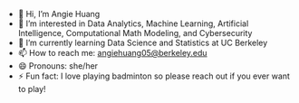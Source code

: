 - 👋 Hi, I’m Angie Huang
- 👀 I’m interested in Data Analytics, Machine Learning, Artificial Intelligence, Computational Math Modeling, and Cybersecurity
- 🌱 I’m currently learning Data Science and Statistics at UC Berkeley
- 📫 How to reach me: angiehuang05@berkeley.edu
- 😄 Pronouns: she/her
- ⚡ Fun fact: I love playing badminton so please reach out if you ever want to play!

<!---
angie05huang/angie05huang is a ✨ special ✨ repository because its `README.md` (this file) appears on your GitHub profile.
You can click the Preview link to take a look at your changes.
--->

